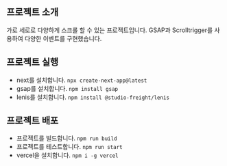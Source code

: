 ## 프로젝트 소개
가로 세로로 다양하게 스크롤 할 수 있는 프로젝트입니다.
GSAP과 Scrolltrigger를 사용하여 다양한 이벤트를 구현했습니다. 

## 프로젝트 실행
- next를 설치합니다. `npx create-next-app@latest` 
- gsap를 설치합니다. `npm install gsap`
- lenis를 설치합니다. `npm install @studio-freight/lenis` 
 

 ## 프로젝트 배포
 - 프로젝트를 빌드합니다. `npm run build`
 - 프로젝트를 테스트합니다. `npm run start`
 - vercel을 설치합니다. `npm i -g vercel`

